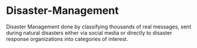 # Disaster-Management
Disaster Management done by classifying thousands of real messages, sent during natural disasters either via social media or directly to disaster response organizations into categories of interest.
